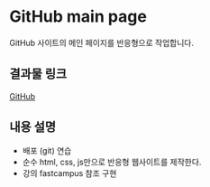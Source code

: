 # GitHub main page

GitHub 사이트의 메인 페이지를 반응형으로 작업합니다.

## 결과물 링크
[GitHub ](https://minhee0327.github.io/git-response-project/)

## 내용 설명
- 배포 (git) 연습
- 순수 html, css, js만으로 반응형 웹사이트를 제작한다.
- 강의 fastcampus 참조 구현

